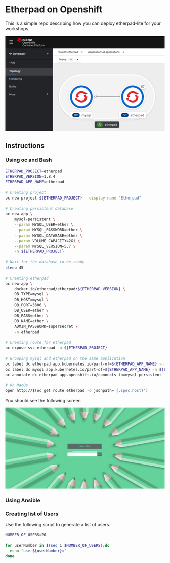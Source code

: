 # Etherpad on Openshift

This is a simple repo describing how you can deploy etherpad-lite for your workshops.

![](imgs/2020-05-29-09-14-49.png)

## Instructions

### Using oc and Bash

```bash
ETHERPAD_PROJECT=etherpad
ETHERPAD_VERSION=1.8.4
ETHERPAD_APP_NAME=etherpad

# Creating project
oc new-project ${ETHERPAD_PROJECT} --display-name "Etherpad"

# Creating persistent database
oc new-app \
    mysql-persistent \
    --param MYSQL_USER=ether \
    --param MYSQL_PASSWORD=ether \
    --param MYSQL_DATABASE=ether \
    --param VOLUME_CAPACITY=2Gi \
    --param MYSQL_VERSION=5.7 \
    -n ${ETHERPAD_PROJECT}

# Wait for the database to be ready
sleep 45

# Creating etherpad
oc new-app \
    docker.io/etherpad/etherpad:${ETHERPAD_VERSION} \
    DB_TYPE=mysql \
    DB_HOST=mysql \
    DB_PORT=3306 \
    DB_USER=ether \
    DB_PASS=ether \
    DB_NAME=ether \
    ADMIN_PASSWORD=supersecret \
    -n etherpad

# Creating route for etherpad
oc expose svc etherpad -n ${ETHERPAD_PROJECT}

# Grouping mysql and etherpad on the same application
oc label dc etherpad app.kubernetes.io/part-of=${ETHERPAD_APP_NAME} -n ${ETHERPAD_PROJECT}
oc label dc mysql app.kubernetes.io/part-of=${ETHERPAD_APP_NAME} -n ${ETHERPAD_PROJECT}
oc annotate dc etherpad app.openshift.io/connects-to=mysql-persistent -n ${ETHERPAD_PROJECT}

# On MacOs
open http://$(oc get route etherpad -o jsonpath='{.spec.host}')
```

You should see the following screen

![](imgs/2020-05-27-12-41-04.png)

### Using Ansible

### Creating list of Users

Use the following script to generate a list of users.

```bash
NUMBER_OF_USERS=20

for userNumber in $(seq 1 $NUMBER_OF_USERS);do
  echo "user${userNumber}="
done
```